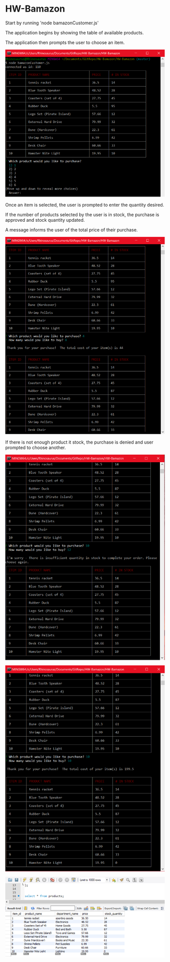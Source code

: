 # HW-Bamazon

Start by running 'node bamazonCustomer.js'

The application begins by showing the table of available products.

The application then prompts the user to choose an item. 

![Image of bamazonCustomer.js initial prompt](https://github.com/Rhinosaurus1/HW-Bamazon/blob/master/images/bamazon-1.PNG)

Once an item is selected, the user is prompted to enter the quantity desired.

If the number of products selected by the user is in stock, the purchase is approved and stock quantity updated.

A message informs the user of the total price of their purchase.

![Image of bamazonCustomer.js secondary prompt](https://github.com/Rhinosaurus1/HW-Bamazon/blob/master/images/bamazon-2.PNG)

If there is not enough product it stock, the purchase is denied and user prompted to choose another.

![Image of bamazonCustomer.js purchase approved](https://github.com/Rhinosaurus1/HW-Bamazon/blob/master/images/bamazon-3.PNG)

![Image of bamazonCustomer.js purchase denied](https://github.com/Rhinosaurus1/HW-Bamazon/blob/master/images/bamazon-4.PNG)

![Image of bamazonCustomer.js purchase denied](https://github.com/Rhinosaurus1/HW-Bamazon/blob/master/images/bamazon-mySQL.PNG)